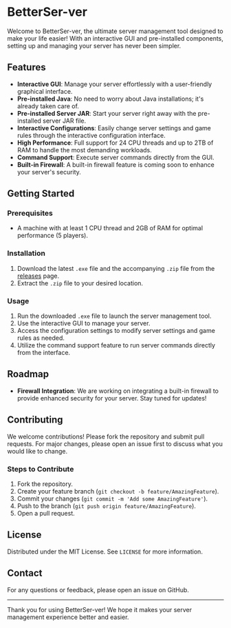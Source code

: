 # BetterSer-ver

Welcome to BetterSer-ver, the ultimate server management tool designed to make your life easier! With an interactive GUI and pre-installed components, setting up and managing your server has never been simpler.

## Features

- **Interactive GUI**: Manage your server effortlessly with a user-friendly graphical interface.
- **Pre-installed Java**: No need to worry about Java installations; it's already taken care of.
- **Pre-installed Server JAR**: Start your server right away with the pre-installed server JAR file.
- **Interactive Configurations**: Easily change server settings and game rules through the interactive configuration interface.
- **High Performance**: Full support for 24 CPU threads and up to 2TB of RAM to handle the most demanding workloads.
- **Command Support**: Execute server commands directly from the GUI.
- **Built-in Firewall**: A built-in firewall feature is coming soon to enhance your server's security.

## Getting Started

### Prerequisites

- A machine with at least 1 CPU thread and 2GB of RAM for optimal performance (5 players).

### Installation

1. Download the latest `.exe` file and the accompanying `.zip` file from the [releases](https://github.com/Imistrz21/BetterSer-ver/releases) page.
2. Extract the `.zip` file to your desired location.

### Usage

1. Run the downloaded `.exe` file to launch the server management tool.
2. Use the interactive GUI to manage your server.
3. Access the configuration settings to modify server settings and game rules as needed.
4. Utilize the command support feature to run server commands directly from the interface.

## Roadmap

- **Firewall Integration**: We are working on integrating a built-in firewall to provide enhanced security for your server. Stay tuned for updates!

## Contributing

We welcome contributions! Please fork the repository and submit pull requests. For major changes, please open an issue first to discuss what you would like to change.

### Steps to Contribute

1. Fork the repository.
2. Create your feature branch (`git checkout -b feature/AmazingFeature`).
3. Commit your changes (`git commit -m 'Add some AmazingFeature'`).
4. Push to the branch (`git push origin feature/AmazingFeature`).
5. Open a pull request.

## License

Distributed under the MIT License. See `LICENSE` for more information.

## Contact

For any questions or feedback, please open an issue on GitHub.

---

Thank you for using BetterSer-ver! We hope it makes your server management experience better and easier.
